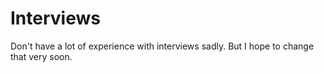
# Interviews

Don't have a lot of experience with interviews sadly. But I hope to change that very soon.
